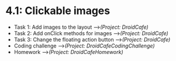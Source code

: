 # 4.1: Clickable images

* Task 1: Add images to the layout -->*(Project: DroidCafe)*
* Task 2: Add onClick methods for images -->*(Project: DroidCafe)*
* Task 3: Change the floating action button -->*(Project: DroidCafe)*
* Coding challenge -->*(Project: DroidCafeCodingChallenge)*
* Homework -->*(Project: DroidCafeHomework)*
